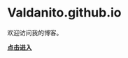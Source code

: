Valdanito.github.io
===================

欢迎访问我的博客。

__[点击进入](http://Valdanito.github.io "welcome to my page!")__
